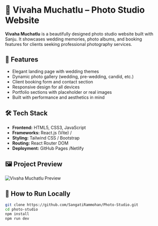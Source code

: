 # 📸 Vivaha Muchatlu – Photo Studio Website

**Vivaha Muchatlu** is a beautifully designed photo studio website built with Sanju. It showcases wedding memories, photo albums, and booking features for clients seeking professional photography services.

## 🌟 Features

- Elegant landing page with wedding themes
- Dynamic photo gallery (wedding, pre-wedding, candid, etc.)
- Client booking form and contact section
- Responsive design for all devices
- Portfolio sections with placeholder or real images
- Built with performance and aesthetics in mind

## 🛠️ Tech Stack

- **Frontend:** HTML5, CSS3, JavaScript
- **Frameworks:** React.js (Vite) / 
- **Styling:** Tailwind CSS / Bootstrap
- **Routing:** React Router DOM
- **Deployment:** GitHub Pages /Netlify 

## 🖼️ Project Preview

![Vivaha Muchatlu Preview](src/assets/Portfolio.png)


## 🚀 How to Run Locally

```bash
git clone https://github.com/SangatiRammohan/Photo-Studio.git
cd photo-studio
npm install
npm run dev
